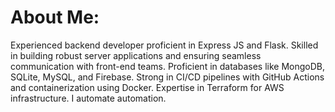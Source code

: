 # About Me:
Experienced backend developer proficient in Express JS and Flask. Skilled in building robust server applications and ensuring seamless communication with front-end teams. Proficient in databases like MongoDB, SQLite, MySQL, and Firebase.
Strong in CI/CD pipelines with GitHub Actions and containerization using Docker. Expertise in Terraform for AWS infrastructure. I automate automation.
